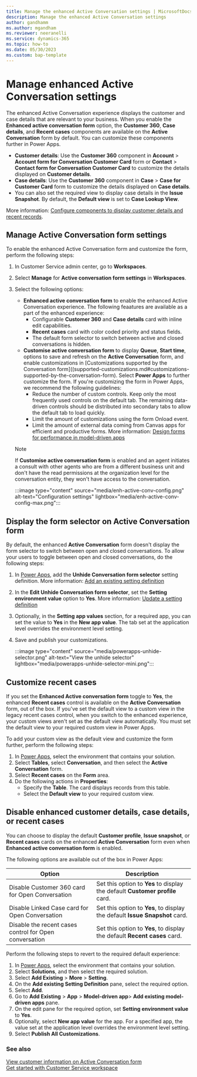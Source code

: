 ```yaml
---
title: Manage the enhanced Active Conversation settings | MicrosoftDocs 
description: Manage the enhanced Active Conversation settings
author: gandhamm 
ms.author: mgandham
ms.reviewer: neeranelli
ms.service: dynamics-365 
ms.topic: how-to 
ms.date: 05/30/2023 
ms.custom: bap-template 
---
```


# Manage enhanced Active Conversation settings

The enhanced Active Conversation experience displays the customer and case details that are relevant to your business. When you enable the **Enhanced active conversation form** option, the **Customer 360**, **Case details**, and **Recent cases** components are available on the **Active Conversation** form by default. You can customize these components further in Power Apps.

- **Customer details**: Use the **Customer 360** component in **Account** > **Account form for Conversation Customer Card** form or **Contact** > **Contact form for Conversation Customer Card** to customize the details displayed on **Customer details**.
- **Case details**: Use the **Customer 360** component in **Case** > **Case for Customer Card** form to customize the details displayed on **Case details**. 
- You can also set the required view to display case details in the **Issue Snapshot**. By default, the **Default view** is set to **Case Lookup View**.

 More information: [Configure components to display customer details and recent records](add-display-components-to-case-form.md).

## Manage Active Conversation form settings

To enable the enhanced Active Conversation form and customize the form, perform the following steps:   

1. In Customer Service admin center, go to **Workspaces**.
1. Select **Manage** for **Active conversation form settings** in **Workspaces**.
1. Select the following options:
    - **Enhanced active conversation form** to enable the enhanced Active Conversation experience. The following feaatures are available as a part of the enhanced experience:
      - Configurable **Customer 360** and **Case details** card with inline edit capabilities. 
      - **Recent cases** card with color coded priority and status fields.
      - The default form selector to switch between active and closed conversations is hidden.
    - **Customise active conversation form** to display **Queue**, **Start time**, options to save and refresh on the **Active Conversation** form, and enable customizations in [Customizations supported by the Conversation form]((supported-customizations.md#customizations-supported-by-the-conversation-form). Select **Power Apps** to further customize the form. If you're customizing the form in Power Apps, we recommend the following guidelines:
       - Reduce the number of custom controls. Keep only the most frequently used controls on the default tab. The remaining data-driven controls should be distributed into secondary tabs to allow the default tab to load quickly. 
       - Limit the amount of customizations using the form Onload event.
       - Limit the amount of external data coming from Canvas apps for efficient and productive forms.
       More information: [Design forms for performance in model-driven apps](/power-apps/maker/model-driven-apps/design-performant-forms)

   > [!NOTE] 
   > If **Customise active conversation form** is enabled and an agent initiates a consult with other agents who are from a different business unit and don't have the read permissions at the organization level for the conversation entity, they won't have access to the conversation.

    :::image type="content" source="media/enh-active-conv-config.png" alt-text="Configuration settings" lightbox="media/enh-active-conv-config-max.png"::: 

## Display the form selector on Active Conversation form

By default, the enhanced **Active Conversation** form doesn't display the form selector to switch between open and closed conversations. To allow your users to toggle between open and closed conversations, do the following steps:

1. In [Power Apps](https://make.powerapps.com/), add the **Unhide Conversation form selector** setting definition. More information: [Add an existing setting definition](/power-apps/maker/data-platform/create-edit-configure-settings#adding-an-existing-setting-definition)
1.  In the **Edit Unhide Conversation form selector**, set the **Setting environment value** option to **Yes**. More information: [Update a setting definition](/power-apps/maker/data-platform/create-edit-configure-settings#updating-a-setting-definition)
1. Optionally, in the **Setting app values** section, for a required app, you can set the value to **Yes** in the **New app value**. The tab set at the application level overrides the environment level setting.
1. Save and publish your customizations.
     
    :::image type="content" source="media/powerapps-unhide-selector.png" alt-text="View the unhide selector" lightbox="media/powerapps-unhide-selector-mini.png"::: 


## Customize recent cases

If you set the **Enhanced Active conversation form** toggle to **Yes**, the enhanced **Recent cases** control is available on the **Active Conversation** form, out of the box. If you've set the default view to a custom view in the legacy recent cases control, when you switch to the enhanced experience, your custom views aren't set as the default view automatically. You must set the default view to your required custom view in Power Apps.

To add your custom view as the default view and customize the form further, perform the following steps:

1. In [Power Apps](https://make.preview.powerapps.com/), select the environment that contains your solution.
1. Select **Tables**, select **Conversation**, and then select the **Active Conversation** form.
1. Select **Recent cases** on the **Form** area.
1. Do the following actions in **Properties**: 
   - Specify the **Table**. The card displays records from this table.
   - Select the **Default view** to your required custom view.


## Disable enhanced customer details, case details, or recent cases

You can choose to display the default **Customer profile**, **Issue snapshot**, or **Recent cases** cards on the enhanced **Active Conversation** form even when **Enhanced active conversation form** is enabled.

The following options are available out of the box in Power Apps:

|Option   | Description   |
|----------|-----------|
|Disable Customer 360 card for Open Conversation | Set this option to **Yes** to display the default **Customer profile** card.  |
|Disable Linked Case card for Open Conversation | Set this option to **Yes**, to display the default **Issue Snapshot** card.   |
|Disable the recent cases control for Open conversation | Set this option to **Yes**, to display the default **Recent cases** card.   |

Perform the following steps to revert to the required default experience:

1. In [Power Apps](https://make.powerapps.com/), select the environment that contains your solution.
2. Select **Solutions**, and then select the required solution.
4. Select **Add Existing** > **More** > **Setting**.
1. On the **Add existing Setting Definition** pane, select the required option.
1. Select **Add**.
1.  Go to **Add Existing** > **App** > **Model-driven app**> **Add existing model-driven apps** pane.
1. On the edit pane for the required option, set **Setting environment value**  to **Yes**.
1. Optionally, select **New app value** for the app. For a specified app, the value set at the application level overrides the environment level setting.
1. Select **Publish All Customizations**.


### See also

[View customer information on Active Conversation form](oc-customer-summary.md) <br>
[Get started with Customer Service workspace](csw-overview.md)
